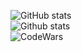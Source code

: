 ![GitHub stats](https://stats.matrozis.dev/api?username=LurkErLV&count_private=true&theme=ayu-mirage&show_icons=true&custom_title=Alberts%20Matrozis)
<br>
![Github stats](https://stats.matrozis.dev/api/top-langs?username=LurkErLV&theme=ayu-mirage)
<br>
![CodeWars](https://www.codewars.com/users/LurkErLV/badges/large)
